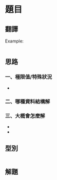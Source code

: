 # **題目**

>
>

## **翻譯**

Example:

```js
```

## **思路**

### **一、極限值/特殊狀況**

-

### **二、哪種資料結構解**

### **三、大概會怎麼解**

-

-

## **型別**

```js

```

## **解題**

```js
```
